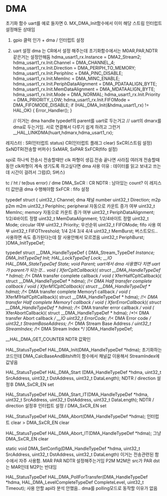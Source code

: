 # DMA

초기화 함수
uart를 예로 들자면
0. MX_DMA_Init함수에서 이미 해당 스트림 인터럽트 설정해둔 상태임

1. gpio 클럭 인가 + dma / 인터럽트 설정
2. uart 설정
dma 는 CR에서 설정 해주는데 초기화함수에서는 M0AR,PAR,NDTR 같은거는 설정안해둠
hdma_usart1_rx.Instance = DMA2_Stream2;
hdma_usart1_rx.Init.Channel = DMA_CHANNEL_4;
hdma_usart1_rx.Init.Direction = DMA_PERIPH_TO_MEMORY;
hdma_usart1_rx.Init.PeriphInc = DMA_PINC_DISABLE;
hdma_usart1_rx.Init.MemInc = DMA_MINC_ENABLE;
hdma_usart1_rx.Init.PeriphDataAlignment = DMA_PDATAALIGN_BYTE;
hdma_usart1_rx.Init.MemDataAlignment = DMA_MDATAALIGN_BYTE;
hdma_usart1_rx.Init.Mode = DMA_NORMAL;
hdma_usart1_rx.Init.Priority = DMA_PRIORITY_LOW;
hdma_usart1_rx.Init.FIFOMode = DMA_FIFOMODE_DISABLE;
if (HAL_DMA_Init(&hdma_usart1_rx) != HAL_OK)
{
Error_Handler();
}
    
    // 이거는 dma handle typedef의 parent를 uart로 두는거고
    // uart의 dmarx를 dma로 두는거임. 서로 연결해서 다루기 쉽게 하려고 그런거
    __HAL_LINKDMA(huart,hdmarx,hdma_usart1_rx);
    

레지스터 : SR(인터럽트 status) CR(인터럽트 플래그 clear) SxCR(스트림 설정)
SxNDTR(전송할 버퍼수) SxMAR, SxPAR SxFCR(fifo 설정)

spi로 하나씩 전송시 전송할때만 clk 파형이 생김.전송 끝나면 사라짐
여러개 전송할때동안 clk파형이 계속 생기도록 하고싶다면 dma 사용
이유 : 데이터를 읽고 보내고 쓰는데 시간이 걸려서 그럼(D, S버스)

tc / ht / te(bus error) / dme
DMA_SxCR : CR
NDTR : 남아있는 count? 이 레지스터 값만큼 dma 수행해야함
SxFCR : fifo 설정

typedef struct
{
uint32_t Channel;						dma 채널 number
uint32_t Direction;         			m2p p2m m2m
uint32_t PeriphInc;           		peripheral 자동으로 카운트 증가 여부
uint32_t MemInc;              		memory 자동으로 카운트 증가 여부
uint32_t PeriphDataAlignment;			1/2/4바이트 정렬
uint32_t MemDataAlignment;			1/2/4바이트 정렬
uint32_t Mode;						circular 여부
uint32_t Priority;					우선순위
uint32_t FIFOMode;					fifo 사용 여부
uint32_t FIFOThreshold;				1/4 2/4 3/4 4/4
uint32_t MemBurst;					버스트모드.. 사용하면 속도 증가된다는데 잘 사용안해서 모르겠음
uint32_t PeriphBurst;
}DMA_InitTypeDef;

typedef struct __DMA_HandleTypeDef
{
DMA_Stream_TypeDef         *Instance;
DMA_InitTypeDef            Init;
HAL_LockTypeDef            Lock;
__IO HAL_DMA_StateTypeDef  State;
void                       Parent; uart에서 dma 사용했다 치면 uart가 parent가 되는것...
void                       ( XferCpltCallback)( struct __DMA_HandleTypeDef * hdma);         /*!< DMA transfer complete callback         */
void                       (* XferHalfCpltCallback)( struct __DMA_HandleTypeDef * hdma);     /*!< DMA Half transfer complete callback    /
void                       ( XferM1CpltCallback)( struct __DMA_HandleTypeDef * hdma);       /*!< DMA transfer complete Memory1 callback */
void                       (* XferM1HalfCpltCallback)( struct __DMA_HandleTypeDef * hdma);   /*!< DMA transfer Half complete Memory1 callback /
void                       ( XferErrorCallback)( struct __DMA_HandleTypeDef * hdma);        /*!< DMA transfer error callback            */
void                       (* XferAbortCallback)( struct __DMA_HandleTypeDef * hdma);        /*!< DMA transfer Abort callback            */
__IO uint32_t              ErrorCode;                                                        /*!< DMA Error code                          */
uint32_t                   StreamBaseAddress;                                                /*!< DMA Stream Base Address                */
uint32_t                   StreamIndex;                                                      /*!< DMA Stream Index                       */
}DMA_HandleTypeDef;

__HAL_DMA_GET_COUNTER  NDTR 값확인

HAL_StatusTypeDef HAL_DMA_Init(DMA_HandleTypeDef *hdma);
초기화하는 코드인데 DMA_CalcBaseAndBitshift이 함수에서 채널값 이용해서 StreamIndex에 값넣음

HAL_StatusTypeDef HAL_DMA_Start (DMA_HandleTypeDef *hdma, uint32_t SrcAddress, uint32_t DstAddress, uint32_t DataLength);
NDTR / direction 설정후 DMA_SxCR_EN set

HAL_StatusTypeDef HAL_DMA_Start_IT(DMA_HandleTypeDef *hdma, uint32_t SrcAddress, uint32_t DstAddress, uint32_t DataLength);
NDTR / direction 설정후 인터럽트 설정 / DMA_SxCR_EN set

HAL_StatusTypeDef HAL_DMA_Abort(DMA_HandleTypeDef *hdma);
인터럽트 clear > DMA_SxCR_EN clear

HAL_StatusTypeDef HAL_DMA_Abort_IT(DMA_HandleTypeDef *hdma);
그냥 DMA_SxCR_EN clear

static void DMA_SetConfig(DMA_HandleTypeDef *hdma, uint32_t SrcAddress, uint32_t DstAddress, uint32_t DataLength)
이거는 전송관련된 함수에서 자주 사용함. MAR PAR NDTR 설정해주는거임
P2M M2M은 src가 PAR dst는 MAR인데 M2P는 반대임

HAL_StatusTypeDef HAL_DMA_PollForTransfer(DMA_HandleTypeDef *hdma, HAL_DMA_LevelCompleteTypeDef CompleteLevel, uint32_t Timeout);
사용 안할 api라 분석 안했음.. dma를 polling모드로 동작할 이유가 없음